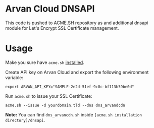 # Arvan Cloud DNSAPI

This code is pushed to ACME.SH repository as and additional dnsapi module for Let's Encrypt SSL Certificate management.

# Usage
Make you sure have `acme.sh` [installed](https://github.com/acmesh-official/acme.sh).

Create API key on Arvan Cloud and export the following environment variable:

```
export ARVAN_API_KEY="SAMPLE-2e2d-51ef-9c8c-bf113b59be0d"
```

Run `acme.sh` to issue your SSL Certificate:
```
acme.sh --issue -d yourdomain.tld --dns dns_arvandcdn
```

**Note:** You can find `dns_arvancdn.sh` inside `[acme.sh installation directory]/dnsapi`.


